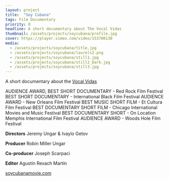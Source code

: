 ```yaml
---
layout: project
title:  "Soy Cubana"
tags: Film Documentary
priority: 0
headline: A short documentary about The Vocal Vidas
thumbnail: /assets/projects/soycubana/profile.jpg
cover: https://player.vimeo.com/video/153700130
media:
  - /assets/projects/soycubana/title.jpg
  - /assets/projects/soycubana/laurels2.png
  - /assets/projects/soycubana/still1.jpg
  - /assets/projects/soycubana/still2_Dark.jpg
  - /assets/projects/soycubana/still3.jpg
---
```

A short documentary about the [Vocal Vidas](http://vocalvidas.com)

AUDIENCE AWARD, BEST SHORT DOCUMENTARY - Red Rock Film Festival
BEST SHORT DOCUMENTARY - International Black Film Festival
AUDIENCE AWARD - New Orleans Film Festival
BEST MUSIC SHORT FILM - Et Cultura Film Festival
BEST DOCUMENTARY SHORT FILM - Chicago International Movies and Music Festival
BEST DOCUMENTARY SHORT - On Location Memphis International Film  Festival
AUDIENCE AWARD - Woods Hole Film Festival

**Directors**
Jeremy Ungar & Ivaylo Getov

**Producer**
Robin Miller Ungar

**Co-producer**
Joseph Scarpaci

**Editor**
Agustín Rexach Martín

[soycubanamovie.com](http://soycubanamovie.com)
